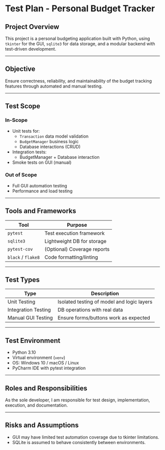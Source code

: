 # Test Plan - Personal Budget Tracker

## Project Overview
This project is a personal budgeting application built with Python, using `tkinter` for the GUI, `sqlite3` for data storage, and a modular backend with test-driven development.

---

## Objective
Ensure correctness, reliability, and maintainability of the budget tracking features through automated and manual testing.

---

## Test Scope

### In-Scope
- Unit tests for:
  - `Transaction` data model validation
  - `BudgetManager` business logic
  - Database interactions (CRUD)
- Integration tests:
  - BudgetManager + Database interaction
- Smoke tests on GUI (manual)

### Out of Scope
- Full GUI automation testing
- Performance and load testing

---

## Tools and Frameworks

| Tool       | Purpose                    |
|------------|----------------------------|
| `pytest`   | Test execution framework   |
| `sqlite3`  | Lightweight DB for storage |
| `pytest-cov` | (Optional) Coverage reports |
| `black` / `flake8` | Code formatting/linting |

---

## Test Types

| Type              | Description                                |
|-------------------|--------------------------------------------|
| Unit Testing      | Isolated testing of model and logic layers |
| Integration Testing | DB operations with real data              |
| Manual GUI Testing| Ensure forms/buttons work as expected      |

---

## Test Environment

- Python 3.10
- Virtual environment (`venv`)
- OS: Windows 10 / macOS / Linux
- PyCharm IDE with pytest integration

---

## Roles and Responsibilities
As the sole developer, I am responsible for test design, implementation, execution, and documentation.

---

## Risks and Assumptions
- GUI may have limited test automation coverage due to tkinter limitations.
- SQLite is assumed to behave consistently between environments.
